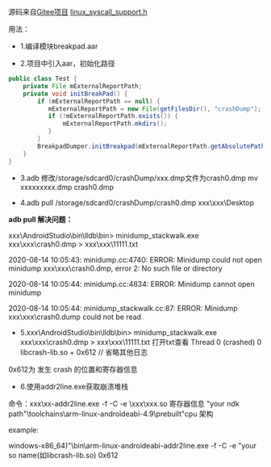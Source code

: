 源码来自[Gitee项目](https://gitee.com/wufanguitar/GoogleBreakpad?_from=gitee_search)
[linux_syscall_support.h](https://github.com/han-wmh/linuxSysCallSupportll)

用法：

- 1.编译模块breakpad.aar

- 2.项目中引入aar，初始化路径
```java
public class Test {
    private File mExternalReportPath;
    private void initBreakPad() {
        if (mExternalReportPath == null) {
           mExternalReportPath = new File(getFilesDir(), "crashDump");
           if (!mExternalReportPath.exists()) {
               mExternalReportPath.mkdirs();
           }
        }
        BreakpadDumper.initBreakpad(mExternalReportPath.getAbsolutePath());
    }
}
```

- 3.adb 修改/storage/sdcard0/crashDump/xxx.dmp文件为crash0.dmp
mv xxxxxxxxx.dmp crash0.dmp

- 4.adb pull /storage/sdcard0/crashDump/crash0.dmp xxx\xxx\Desktop

**adb pull 解决问题：**

xxx\AndroidStudio\bin\lldb\bin> minidump_stackwalk.exe xxx\xxx\crash0.dmp > xxx\xxx\11111.txt

2020-08-14 10:05:43: minidump.cc:4740: ERROR: Minidump could not open minidump xxx\xxx\crash0.dmp, error 2: No such file or directory

2020-08-14 10:05:44: minidump.cc:4834: ERROR: Minidump cannot open minidump

2020-08-14 10:05:44: minidump_stackwalk.cc:87: ERROR: Minidump xxx\xxx\crash0.dump could not be read

- 5.xxx\AndroidStudio\bin\lldb\bin> minidump_stackwalk.exe xxx\xxx\crash0.dmp > xxx\xxx\11111.txt
打开txt查看
Thread 0 (crashed)
 0  libcrash-lib.so + 0x612
// 省略其他日志

 0x612为 发生 crash 的位置和寄存器信息

 
- 6.使用addr2line.exe获取崩溃堆栈

命令：xxx\xx-addr2line.exe -f -C -e \xxx\xxx.so 寄存器信息
"your ndk path"\toolchains\arm-linux-androideabi-4.9\prebuilt\"cpu 架构

example: 

windows-x86_64)"\bin\arm-linux-androideabi-addr2line.exe -f -C -e "your so name(如libcrash-lib.so) 0x612
